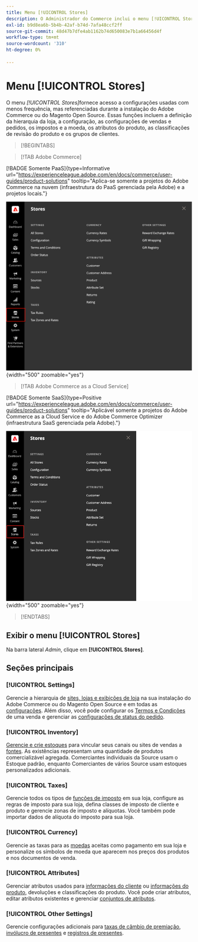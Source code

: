 ```yaml
---
title: Menu [!UICONTROL Stores]
description: O Administrador do Commerce inclui o menu [!UICONTROL Stores], que fornece acesso às ferramentas para configurar a hierarquia da loja, a configuração, o inventário, os impostos e os atributos.
exl-id: b9d8ea6b-5b4b-42af-b74d-7afa48ccf2ff
source-git-commit: 48d47b7dfe4ab1162b74d650083e7b1a66456d4f
workflow-type: tm+mt
source-wordcount: '310'
ht-degree: 0%

---
```


# Menu [!UICONTROL Stores]

O menu _[!UICONTROL Stores]_&#x200B;fornece acesso a configurações usadas com menos frequência, mas referenciadas durante a instalação do Adobe Commerce ou do Magento Open Source. Essas funções incluem a definição da hierarquia da loja, a configuração, as configurações de vendas e pedidos, os impostos e a moeda, os atributos do produto, as classificações de revisão do produto e os grupos de clientes.

>[!BEGINTABS]

>[!TAB Adobe Commerce]

[!BADGE Somente PaaS]{type=Informative url="https://experienceleague.adobe.com/en/docs/commerce/user-guides/product-solutions" tooltip="Aplica-se somente a projetos do Adobe Commerce na nuvem (infraestrutura do PaaS gerenciada pela Adobe) e a projetos locais."}

![Administrador - Menu Lojas](./assets/stores-menu.png){width="500" zoomable="yes"}

>[!TAB Adobe Commerce as a Cloud Service]

[!BADGE Somente SaaS]{type=Positive url="https://experienceleague.adobe.com/en/docs/commerce/user-guides/product-solutions" tooltip="Aplicável somente a projetos do Adobe Commerce as a Cloud Service e do Adobe Commerce Optimizer (infraestrutura SaaS gerenciada pela Adobe)."}

![Administrador - Menu Lojas](./assets/stores-menu-accs.png){width="500" zoomable="yes"}

>[!ENDTABS]

## Exibir o menu [!UICONTROL Stores]

Na barra lateral _Admin_, clique em **[!UICONTROL Stores]**.

## Seções principais

### [!UICONTROL Settings]

Gerencie a hierarquia de [sites, lojas e exibições de loja](stores.md#store-and-site-structure) na sua instalação do Adobe Commerce ou do Magento Open Source e em todas as [configurações](../configuration-reference/guide-overview.md). Além disso, você pode configurar os [Termos e Condições](terms-and-conditions.md) de uma venda e gerenciar as [configurações de status do pedido](order-status.md#custom-order-status).

### [!UICONTROL Inventory]

[Gerencie e crie estoques](../inventory-management/introduction.md) para vincular seus canais ou sites de vendas a [fontes](../inventory-management/sources-manage.md). As existências representam uma quantidade de produtos comercializável agregada. Comerciantes individuais da Source usam o Estoque padrão, enquanto Comerciantes de vários Source usam estoques personalizados adicionais.

### [!UICONTROL Taxes]

Gerencie todos os tipos de [funções de imposto](taxes.md) em sua loja, configure as regras de imposto para sua loja, defina classes de imposto de cliente e produto e gerencie zonas de imposto e alíquotas. Você também pode importar dados de alíquota do imposto para sua loja.

### [!UICONTROL Currency]

Gerencie as taxas para as [moedas](currency.md) aceitas como pagamento em sua loja e personalize os símbolos de moeda que aparecem nos preços dos produtos e nos documentos de venda.

### [!UICONTROL Attributes]

Gerenciar atributos usados para [informações do cliente](../customers/attribute-properties.md) ou [informações do produto](../catalog/attribute-product-create.md), devoluções e classificações do produto. Você pode criar atributos, editar atributos existentes e gerenciar [conjuntos de atributos](../catalog/attribute-sets.md).

### [!UICONTROL Other Settings]

Gerencie configurações adicionais para [taxas de câmbio de premiação](../merchandising-promotions/reward-exchange-rates.md), [invólucro de presentes](cart-configuration.md#gift-wrap) e [registros de presentes](../merchandising-promotions/gift-registries.md).
